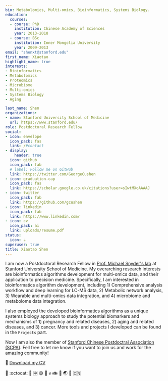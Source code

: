 ```yaml
---
bio: Metabolomics, Multi-omics, Bioinformatics, Systems Biology.
education:
  courses:
  - course: PhD
    institution: Chinese Academy of Sciences
    year: 2013-2018
  - course: BSc
    institution: Inner Mongolia University
    year: 2009-2013
email: "shenxt@stanford.edu"
first_name: Xiaotao
highlight_name: true
interests:
- Bioinformatics
- Metabolomics
- Proteomics
- Microbiome
- Multi-omics
- Systems Biology
- Aging

last_name: Shen
organizations:
- name: Stanford University School of Medicine
  url: https://www.stanford.edu/
role: Postdoctoral Research Fellow
social:
- icon: envelope
  icon_pack: fas
  link: /#contact
- display:
    header: true
  icon: github
  icon_pack: fab
  # label: Follow me on GitHub
  link: https://twitter.com/GeorgeCushen
- icon: graduation-cap
  icon_pack: fas
  link: https://scholar.google.co.uk/citations?user=sIwtMXoAAAAJ
- icon: twitter
  icon_pack: fab
  link: https://github.com/gcushen
- icon: linkedin
  icon_pack: fab
  link: https://www.linkedin.com/
- icon: cv
  icon_pack: ai
  link: uploads/resume.pdf
status:
  icon: ☕️
superuser: true
title: Xiaotao Shen
---
```


I am now a Postdoctoral Research Fellow in [Prof. Michael Snyder's lab](https://med.stanford.edu/snyderlab/about.html) at Stanford University School of Medicine. My overarching research interests are bioinformatics algorithms development for multi-omics data, and their application to precision medicine. Specifically, I am interested in bioinformatics algorithm development, including 1) Comprehensive analysis workflow and deep learning for LC-MS data, 2) Metabolic network analysis, 3) Wearable and multi-omics data integration, and 4) microbiome and metabolome data integration. 

I also employed the developed bioinformatics algorithms as a unique systems biology approach to study the potential biomarkers and mechanisms of 1) pregnancy and related diseases, 2) aging and related diseases, and 3) cancer. 
More tools and projects I developed can be found in the `Projects` part.

Now I am also the member of [Stanford Chinese Postdoctral Association (SCPA)](https://scpa.netlify.app/). Fell free to let me know if you want to join us and work for the amazing community!

:floppy_disk: [Download my CV](https://www.shenxt.info/files/XiaotaoShen_CV.pdf)

 :dog: :octocat: :school: :u7533: :smile: :facepunch: :fist: :family: :panda_face: :earth_asia: :tada: :cn:
